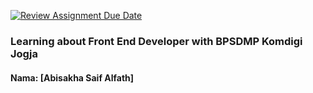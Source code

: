 [![Review Assignment Due Date](https://classroom.github.com/assets/deadline-readme-button-22041afd0340ce965d47ae6ef1cefeee28c7c493a6346c4f15d667ab976d596c.svg)](https://classroom.github.com/a/hwmiy5OD)
### Learning about Front End Developer with BPSDMP Komdigi Jogja

#### Nama: [Abisakha Saif Alfath]